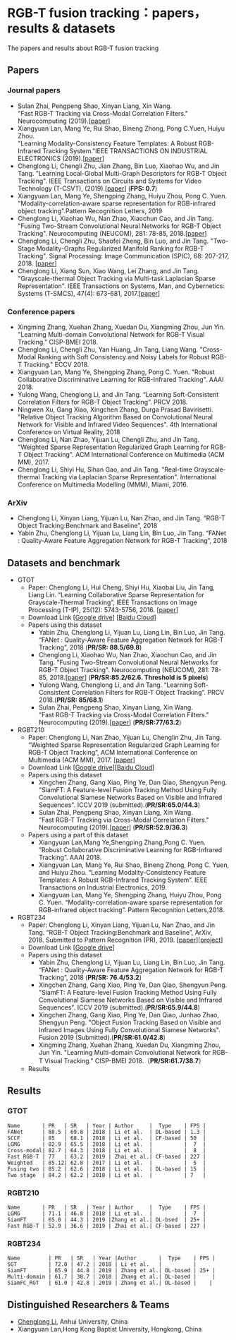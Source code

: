 # RGB-T fusion tracking：papers，results & datasets
The papers and results about RGB-T fusion tracking

## Papers
### Journal papers
- Sulan Zhai, Pengpeng Shao, Xinyan Liang, Xin Wang.  
	"Fast RGB-T Tracking via Cross-Modal Correlation Filters." Neurocomputing (2019).[[paper][1]]
- Xiangyuan Lan, Mang Ye, Rui Shao, Bineng Zhong, Pong C.Yuen, Huiyu Zhou.  
	  "Learning Modality-Consistency Feature Templates: A Robust RGB-Infrared Tracking System."IEEE TRANSACTIONS ON INDUSTRIAL ELECTRONICS (2019).[[paper][2]]
- Chenglong Li, Chengli Zhu, Jian Zhang, Bin Luo, Xiaohao Wu, and Jin Tang. 
	  "Learning Local-Global Multi-Graph Descriptors for RGB-T Object Tracking". IEEE Transactions on Circuits and Systems for Video Technology (T-CSVT), (2019).[[paper][3]] (**FPS: 0.7**)
- Xiangyuan Lan, Mang Ye, Shengping Zhang, Huiyu Zhou, Pong C. Yuen.
	  "Modality-correlation-aware sparse representation for RGB-infrared object tracking".Pattern Recognition Letters, 2019
- Chenglong Li, Xiaohao Wu, Nan Zhao, Xiaochun Cao, and Jin Tang. 
	  "Fusing Two-Stream Convolutional Neural Networks for RGB-T Object Tracking". Neurocomputing (NEUCOM), 281: 78-85, 2018.[[paper][4]]
- Chenglong Li, Chengli Zhu, Shaofei Zheng, Bin Luo, and Jin Tang. 
	  "Two-Stage Modality-Graphs Regularized Manifold Ranking for RGB-T Tracking". Signal Processing: Image Communication (SPIC), 68: 207-217, 2018. [[paper][5]]
- Chenglong Li, Xiang Sun, Xiao Wang, Lei Zhang, and Jin Tang. 
	  "Grayscale-thermal Object Tracking via Multi-task Laplacian Sparse Representation". IEEE Transactions on Systems, Man, and Cybernetics: Systems (T-SMCS), 47(4): 673-681, 2017.[[paper][6]]

### Conference papers
- Xingming Zhang, Xuehan Zhang, Xuedan Du, Xiangming Zhou, Jun Yin. 
	 "Learning Multi-domain Convolutional Network for RGB-T Visual Tracking." CISP-BMEI 2018.
- Chenglong Li, Chengli Zhu, Yan Huang, Jin Tang, Liang Wang.
	   "Cross-Modal Ranking with Soft Consistency and Noisy Labels for Robust RGB-T Tracking." ECCV 2018.  
- Xiangyuan Lan, Mang Ye, Shengping Zhang, Pong C. Yuen. 
	   "Robust Collaborative Discriminative Learning for RGB-Infrared Tracking". AAAI 2018.
- Yulong Wang, Chenglong Li, and Jin Tang.
	“Learning Soft-Consistent Correlation Filters for RGB-T Object Tracking”. PRCV 2018.
- Ningwen Xu, Gang Xiao, Xingchen Zhang, Durga Prasad Bavirisetti.
	"Relative Object Tracking Algorithm Based on Convolutional Neural Network for Visible and Infrared Video Sequences". 4th International Conference on Virtual Reality, 2018
- Chenglong Li, Nan Zhao, Yijuan Lu, Chengli Zhu, and Jin Tang. 
	   "Weighted Sparse Representation Regularized Graph Learning for RGB-T Object Tracking". ACM International Conference on Multimedia (ACM MM), 2017.
- Chenglong Li, Shiyi Hu, Sihan Gao, and Jin Tang. 
	   "Real-time Grayscale-thermal Tracking  via Laplacian Sparse Representation". International Conference on Multimedia Modelling (MMM), Miami, 2016.
	 
### ArXiv
- Chenglong Li, Xinyan Liang, Yijuan Lu, Nan Zhao, and Jin Tang.
	“RGB-T Object Tracking:Benchmark and Baseline”, 2018
- Yabin Zhu, Chenglong Li, Yijuan Lu, Liang Lin, Bin Luo, Jin Tang.
	“FANet : Quality-Aware Feature Aggregation Network for RGB-T Tracking”, 2018

## Datasets and benchmark
- GTOT
	- Paper: Chenglong Li, Hui Cheng, Shiyi Hu, Xiaobai Liu, Jin Tang, Liang Lin.
		“Learning Collaborative Sparse Representation for Grayscale-Thermal Tracking”,  IEEE Transactions on Image Processing (T-IP), 25(12): 5743-5756, 2016. [[paper][7]]
	- Download Link [[Google drive][8]] [[Baidu Cloud][9]]
	- Papers using this dataset
		- Yabin Zhu, Chenglong Li, Yijuan Lu, Liang Lin, Bin Luo, Jin Tang.
		“FANet : Quality-Aware Feature Aggregation Network for RGB-T Tracking”, 2018 (**PR/SR: 88.5/69.8**)
		- Chenglong Li, Xiaohao Wu, Nan Zhao, Xiaochun Cao, and Jin Tang.
			  "Fusing Two-Stream Convolutional Neural Networks for RGB-T Object Tracking". Neurocomputing (NEUCOM), 281: 78-85, 2018.[[paper][10]] (**PR/SR:85.2/62.6. Threshold is 5 pixels**)
		- Yulong Wang, Chenglong Li, and Jin Tang.
			“Learning Soft-Consistent Correlation Filters for RGB-T Object Tracking”. PRCV 2018.(**PR/SR: 85/68.1**)
		- Sulan Zhai, Pengpeng Shao, Xinyan Liang, Xin Wang.  
	   "Fast RGB-T Tracking via Cross-Modal Correlation Filters." Neurocomputing (2019).[[paper][11]] (**PR/SR:77/63.2**)
- RGBT210
	- Paper: Chenglong Li, Nan Zhao, Yijuan Lu, Chenglin  Zhu, Jin Tang.
		“Weighted Sparse Representation Regularized Graph Learning for RGB-T Object Tracking”, ACM International Conference on Multimedia (ACM MM), 2017. [[paper][12]]
	- Download Link [[Google drive][13]][[Baidu Cloud][14]]
	- Papers using this dataset
		- Xingchen Zhang, Gang Xiao, Ping Ye, Dan Qiao, Shengyun Peng.
		  "SiamFT: A Feature-level Fusion Tracking Method Using Fully Convolutional Siamese Networks Based on Visible and Infrared Sequences". ICCV 2019 (submitted).(**PR/SR:65.0/44.3**)
		-  Sulan Zhai, Pengpeng Shao, Xinyan Liang, Xin Wang.  
			   "Fast RGB-T Tracking via Cross-Modal Correlation Filters." Neurocomputing (2019).[[paper][15]] (**PR/SR:52.9/36.3**)
	- Papers using a part of this dataset
		- Xiangyuan Lan,Mang Ye,Shengping Zhang,Pong C. Yuen. ”Robust Collaborative Discriminative Learning for RGB-Infrared Tracking”. AAAI 2018.
		- Xiangyuan Lan, Mang Ye, Rui Shao, Bineng Zhong, Pong C. Yuen, and Huiyu Zhou. “Learning Modality-Consistency Feature Templates: A Robust RGB-Infrared Tracking System”. IEEE Transactions on Industrial Electronics, 2019.
		- Xiangyuan Lan, Mang Ye, Shengping Zhang, Huiyu Zhou, Pong C. Yuen. “Modality-correlation-aware sparse representation for RGB-infrared object tracking”. Pattern Recognition Letters,2018.
- RGBT234
	- Paper: Chenglong Li, Xinyan Liang, Yijuan Lu, Nan Zhao, and Jin Tang.
		“RGB-T Object Tracking:Benchmark and Baseline”, ArXiv, 2018. Submitted to Pattern Recognition (PR), 2019. [[paper][16]][[project][17]]
	- Download Link [[Google drive][18]]
	- Papers using this dataset
		- Yabin Zhu, Chenglong Li, Yijuan Lu, Liang Lin, Bin Luo, Jin Tang.
		“FANet : Quality-Aware Feature Aggregation Network for RGB-T Tracking”, 2018 (**PR/SR: 76.4/53.2**)
		- Xingchen Zhang, Gang Xiao, Ping Ye, Dan Qiao, Shengyun Peng.
		  "SiamFT: A Feature-level Fusion Tracking Method Using Fully Convolutional Siamese Networks Based on Visible and Infrared Sequences". ICCV 2019 (submitted).(**PR/SR:65.9/44.8**)
		- Xingchen Zhang, Gang Xiao, Ping Ye, Dan Qiao, Junhao Zhao, Shengyun Peng.
		  "Object Fusion Tracking Based on Visible and Infrared Images Using Fully Convolutional Siamese Networks". Fusion 2019 (Submitted).(**PR/SR:61.0/42.8**)
		- Xingming Zhang, Xuehan Zhang, Xuedan Du, Xiangming Zhou, Jun Yin.
		"Learning Multi-domain Convolutional Network for RGB-T Visual Tracking." CISP-BMEI 2018.（**PR/SR:61.7/38.7**）
	- Results

## Results
### GTOT
	Name       | PR   | SR   | Year | Author     |  Type    | FPS |
	FANet      | 88.5 | 69.8 | 2018 | Li et al.  | DL-based | 1.3 |
	SCCF       | 85   | 68.1 | 2018 | Li et al.  | CF-based | 50  |
	LGMG       | 82.9 | 65.5 | 2018 | Li et al.  |          |  7  |
	Cross-modal| 82.7 | 64.3 | 2018 | Li et al.  |          |  8  |
	Fast RGB-T | 77   | 63.2 | 2019 | Zhai et al.| CF-based | 227 |
	Weighted   | 85.12| 62.8 | 2017 | Li et al.  |          |  5  |
	Fusing two | 85.2 | 62.6 | 2018 | Li et al.  | DL-based | 15  |
	Two stage  | 84.2 | 62.2 | 2018 | Li et al.  |          | 7   |
### RGBT210
	Name       | PR   | SR   | Year | Author     |  Type    | FPS |
	LGMG       | 71.1 | 46.8 | 2018 | Li et al.  |          |  7  |
	SiamFT     | 65.0 | 44.3 | 2019 |Zhang et al.| DL-bsed  | 25+ | 
	Fast RGB-T | 52.9 | 36.6 | 2019 | Zhai et al.| CF-based | 227 |
	
	
### RGBT234
	Name         | PR   | SR   | Year |Author       |  Type    | FPS |
	SGT          | 72.0 | 47.2 | 2018 | Li et al.   |          | 
	SiamFT       | 65.9 | 44.8 | 2019 | Zhang et al.| DL-based | 25+ |
	Multi-domain | 61.7 | 38.7 | 2018 | Zhang et al.| DL-based |     |
	SiamFC_RGT   | 61.0 | 42.8 | 2019 | Zhang et al.| DL-based |    |

## Distinguished Researchers & Teams
- [Chenglong Li][19], Anhui University, China
- Xiangyuan Lan,Hong Kong Baptist University, Hongkong, China

[1]:	https://www.sciencedirect.com/science/article/pii/S0925231219300347
[2]:	https://ieeexplore.ieee.org/document/8643077
[3]:	https://ieeexplore.ieee.org/stamp/stamp.jsp?tp=&arnumber=8485393
[4]:	https://www.sciencedirect.com/science/article/pii/S0925231217318271
[5]:	https://www.sciencedirect.com/science/article/pii/S0923596518304892
[6]:	https://link.springer.com/chapter/10.1007%2F978-3-319-27674-8_6
[7]:	https://ieeexplore.ieee.org/stamp/stamp.jsp?tp=&arnumber=7577747
[8]:	https://docs.google.com/uc?id=0B-Z6TyBF2ceIZ0c1anVhaHQ3MFk&export=download
[9]:	https://pan.baidu.com/s/1QNidEo-HepRaS6OIZr7-Cw
[10]:	https://www.sciencedirect.com/science/article/pii/S0925231217318271
[11]:	https://www.sciencedirect.com/science/article/pii/S0925231219300347
[12]:	https://dl.acm.org/citation.cfm?id=3123289
[13]:	https://drive.google.com/file/d/0B3i2rdXLNbdUTkhsLVRwcTBTMlU/view
[14]:	https://pan.baidu.com/s/1qXDAq0O#list/path=%2F
[15]:	https://www.sciencedirect.com/science/article/pii/S0925231219300347
[16]:	https://arxiv.org/pdf/1805.08982.pdf
[17]:	https://sites.google.com/view/ahutracking001/
[18]:	(https://drive.google.com/open?id=1ouNEptXOgRop4U7zYMK9zAp57SZ2XCNL)
[19]:	http://cs.ahu.edu.cn/7d/82/c11202a163202/page.htm